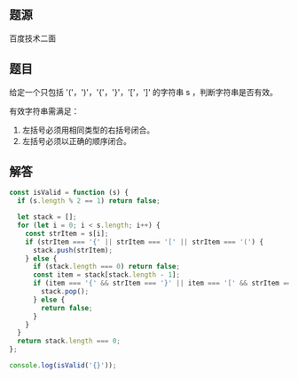 ## 题源

百度技术二面

## 题目
给定一个只包括 '('，')'，'{'，'}'，'['，']' 的字符串 s ，判断字符串是否有效。

有效字符串需满足：

1. 左括号必须用相同类型的右括号闭合。
2. 左括号必须以正确的顺序闭合。


## 解答
```js
const isValid = function (s) {
  if (s.length % 2 == 1) return false;

  let stack = [];
  for (let i = 0; i < s.length; i++) {
    const strItem = s[i];
    if (strItem === '{' || strItem === '[' || strItem === '(') {
      stack.push(strItem);
    } else {
      if (stack.length === 0) return false;
      const item = stack[stack.length - 1];
      if (item === '{' && strItem === '}' || item === '[' && strItem === ']' || item == '(' && strItem == ')') {
        stack.pop();
      } else {
        return false;
      }
    }
  }
  return stack.length === 0;
};

console.log(isValid('{}'));
```
